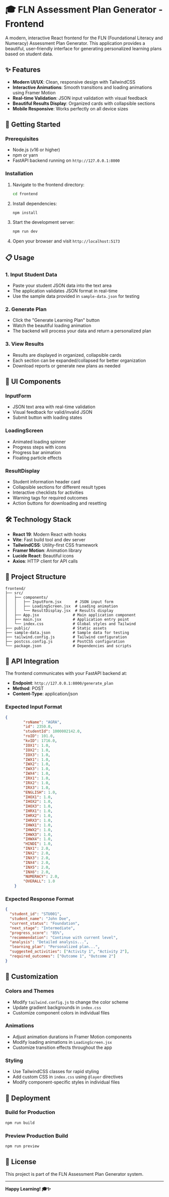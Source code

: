 # 🎓 FLN Assessment Plan Generator - Frontend

A modern, interactive React frontend for the FLN (Foundational Literacy and Numeracy) Assessment Plan Generator. This application provides a beautiful, user-friendly interface for generating personalized learning plans based on student data.

## ✨ Features

- **Modern UI/UX**: Clean, responsive design with TailwindCSS
- **Interactive Animations**: Smooth transitions and loading animations using Framer Motion
- **Real-time Validation**: JSON input validation with visual feedback
- **Beautiful Results Display**: Organized cards with collapsible sections
- **Mobile Responsive**: Works perfectly on all device sizes

## 🚀 Getting Started

### Prerequisites

- Node.js (v16 or higher)
- npm or yarn
- FastAPI backend running on `http://127.0.0.1:8000`

### Installation

1. Navigate to the frontend directory:
   ```bash
   cd frontend
   ```

2. Install dependencies:
   ```bash
   npm install
   ```

3. Start the development server:
   ```bash
   npm run dev
   ```

4. Open your browser and visit `http://localhost:5173`

## 📋 Usage

### 1. Input Student Data
- Paste your student JSON data into the text area
- The application validates JSON format in real-time
- Use the sample data provided in `sample-data.json` for testing

### 2. Generate Plan
- Click the "Generate Learning Plan" button
- Watch the beautiful loading animation
- The backend will process your data and return a personalized plan

### 3. View Results
- Results are displayed in organized, collapsible cards
- Each section can be expanded/collapsed for better organization
- Download reports or generate new plans as needed

## 🎨 UI Components

### InputForm
- JSON text area with real-time validation
- Visual feedback for valid/invalid JSON
- Submit button with loading states

### LoadingScreen
- Animated loading spinner
- Progress steps with icons
- Progress bar animation
- Floating particle effects

### ResultDisplay
- Student information header card
- Collapsible sections for different result types
- Interactive checklists for activities
- Warning tags for required outcomes
- Action buttons for downloading and resetting

## 🛠️ Technology Stack

- **React 19**: Modern React with hooks
- **Vite**: Fast build tool and dev server
- **TailwindCSS**: Utility-first CSS framework
- **Framer Motion**: Animation library
- **Lucide React**: Beautiful icons
- **Axios**: HTTP client for API calls

## 📁 Project Structure

```
frontend/
├── src/
│   ├── components/
│   │   ├── InputForm.jsx      # JSON input form
│   │   ├── LoadingScreen.jsx  # Loading animation
│   │   └── ResultDisplay.jsx  # Results display
│   ├── App.jsx               # Main application component
│   ├── main.jsx              # Application entry point
│   └── index.css             # Global styles and Tailwind
├── public/                   # Static assets
├── sample-data.json          # Sample data for testing
├── tailwind.config.js        # Tailwind configuration
├── postcss.config.js         # PostCSS configuration
└── package.json              # Dependencies and scripts
```

## 🎯 API Integration

The frontend communicates with your FastAPI backend at:
- **Endpoint**: `http://127.0.0.1:8000/generate_plan`
- **Method**: POST
- **Content-Type**: application/json

### Expected Input Format
```json
{
        "roName": "AGRA",
        "id": 2350.0,
        "studentId": 1000002142.0,
        "roID": 101.0,
        "kvID": 1716.0,
        "IOX1": 1.0,
        "IOX2": 1.0,
        "IOX3": 1.0,
        "IWX1": 1.0,
        "IWX2": 1.0,
        "IWX3": 1.0,
        "IWX4": 1.0,
        "IRX1": 1.0,
        "IRX2": 1.0,
        "IRX3": 1.0,
        "ENGLISH": 1.0,
        "IHOX1": 1.0,
        "IHOX2": 1.0,
        "IHOX3": 1.0,
        "IHRX1": 1.0,
        "IHRX2": 1.0,
        "IHRX3": 1.0,
        "IHWX1": 1.0,
        "IHWX2": 1.0,
        "IHWX3": 1.0,
        "IHWX4": 1.0,
        "HINDI": 1.0,
        "INX1": 2.0,
        "INX2": 2.0,
        "INX3": 2.0,
        "INX4": 2.0,
        "INX5": 2.0,
        "INX6": 2.0,
        "NUMERACY": 2.0,
        "OVERALL": 1.0
    }
```

### Expected Response Format
```json
{
  "student_id": "STU001",
  "student_name": "John Doe",
  "current_status": "Foundation",
  "next_stage": "Intermediate",
  "progress_score": "85%",
  "recommendation": "Continue with current level",
  "analysis": "Detailed analysis...",
  "learning_plan": "Personalized plan...",
  "suggested_activities": ["Activity 1", "Activity 2"],
  "required_outcomes": ["Outcome 1", "Outcome 2"]
}
```

## 🎨 Customization

### Colors and Themes
- Modify `tailwind.config.js` to change the color scheme
- Update gradient backgrounds in `index.css`
- Customize component colors in individual files

### Animations
- Adjust animation durations in Framer Motion components
- Modify loading animations in `LoadingScreen.jsx`
- Customize transition effects throughout the app

### Styling
- Use TailwindCSS classes for rapid styling
- Add custom CSS in `index.css` using `@layer` directives
- Modify component-specific styles in individual files

## 🚀 Deployment

### Build for Production
```bash
npm run build
```

### Preview Production Build
```bash
npm run preview
```



## 📝 License

This project is part of the FLN Assessment Plan Generator system.

---

**Happy Learning! 🎓✨**

